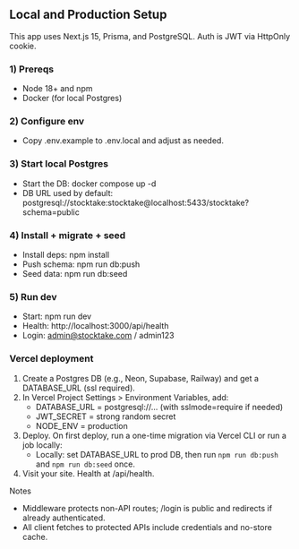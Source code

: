 ## Local and Production Setup

This app uses Next.js 15, Prisma, and PostgreSQL. Auth is JWT via HttpOnly cookie.

### 1) Prereqs
- Node 18+ and npm
- Docker (for local Postgres)

### 2) Configure env
- Copy .env.example to .env.local and adjust as needed.

### 3) Start local Postgres
- Start the DB: docker compose up -d
- DB URL used by default: postgresql://stocktake:stocktake@localhost:5433/stocktake?schema=public

### 4) Install + migrate + seed
- Install deps: npm install
- Push schema: npm run db:push
- Seed data: npm run db:seed

### 5) Run dev
- Start: npm run dev
- Health: http://localhost:3000/api/health
- Login: admin@stocktake.com / admin123

### Vercel deployment
1) Create a Postgres DB (e.g., Neon, Supabase, Railway) and get a DATABASE_URL (ssl required).
2) In Vercel Project Settings > Environment Variables, add:
	- DATABASE_URL = postgresql://... (with sslmode=require if needed)
	- JWT_SECRET = strong random secret
	- NODE_ENV = production
3) Deploy. On first deploy, run a one-time migration via Vercel CLI or run a job locally:
	- Locally: set DATABASE_URL to prod DB, then run `npm run db:push` and `npm run db:seed` once.
4) Visit your site. Health at /api/health.

Notes
- Middleware protects non-API routes; /login is public and redirects if already authenticated.
- All client fetches to protected APIs include credentials and no-store cache.
